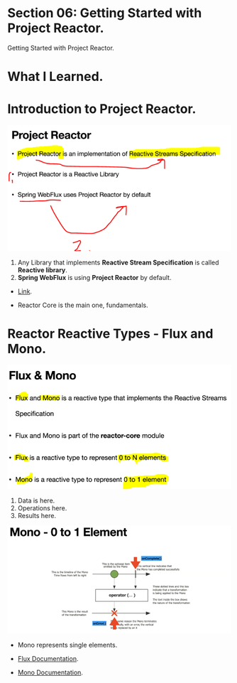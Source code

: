 # Section 06: Getting Started with Project Reactor.

Getting Started with Project Reactor.

# What I Learned.

# Introduction to Project Reactor.

<div align="center">
    <img src="projectReactor.PNG" alt="reactive programming" width="700"/>
</div>

1. Any Library that implements **Reactive Stream Specification** is called **Reactive library**.
2. **Spring WebFlux** is using **Project Reactor** by default.

- [Link](https://projectreactor.io/).

-  Reactor Core is the main one, fundamentals.

# Reactor Reactive Types - Flux and Mono.

<div align="center">
    <img src="FluxAndMono.PNG" alt="reactive programming" width="700"/>
</div>

1. Data is here.
2. Operations here.
3. Results here.

<div align="center">
    <img src="MonoType.PNG" alt="reactive programming" width="700"/>
</div>

- Mono represents single elements.

- [Flux Documentation](https://projectreactor.io/docs/core/release/api/reactor/core/publisher/Flux.html).

- [Mono Documentation](https://projectreactor.io/docs/core/release/api/reactor/core/publisher/Mono.html).
